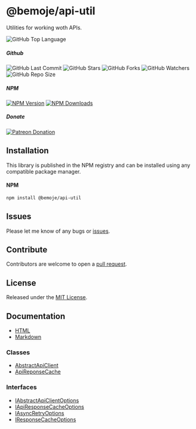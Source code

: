# @bemoje/api-util
Utilities for working woth APIs.

![GitHub Top Language](https://img.shields.io/github/languages/top/bemoje/https://github.com/bemoje/tsmono)

##### Github
![GitHub Last Commit](https://img.shields.io/github/last-commit/bemoje/https://github.com/bemoje/tsmono?color=red)
![GitHub Stars](https://img.shields.io/github/stars/bemoje/https://github.com/bemoje/tsmono)
![GitHub Forks](https://img.shields.io/github/forks/bemoje/https://github.com/bemoje/tsmono)
![GitHub Watchers](https://img.shields.io/github/watchers/bemoje/https://github.com/bemoje/tsmono)
![GitHub Repo Size](https://img.shields.io/github/repo-size/bemoje/https://github.com/bemoje/tsmono)

##### NPM
<span><a href="https://npmjs.org/@bemoje/api-util" title="View this project on NPM"><img src="https://img.shields.io/npm/v/@bemoje/api-util" alt="NPM Version" /></a></span>
<span><a href="https://npmjs.org/@bemoje/api-util" title="NPM Downloads"><img src="https://img.shields.io/npm/dt/@bemoje/api-util" alt="NPM Downloads" /></a></span>


##### Donate
<span><a href="https://www.patreon.com/user?u=40752770" title="Donate using Patreon"><img src="https://img.shields.io/badge/patreon-donate-yellow.svg" alt="Patreon Donation" /></a></span>

## Installation
This library is published in the NPM registry and can be installed using any compatible package manager.

#### NPM
```sh
npm install @bemoje/api-util
```


## Issues
Please let me know of any bugs or [issues](https://github.com/bemoje/https://github.com/bemoje/tsmono/issues).

## Contribute
Contributors are welcome to open a [pull request](https://github.com/bemoje/https://github.com/bemoje/tsmono/pulls).

## License
Released under the [MIT License](./LICENSE).

## Documentation
- [HTML](https://github.com/bemoje/tsmono/blob/main/docs/html/index.html)
- [Markdown](https://github.com/bemoje/tsmono/blob/main/docs/md/api-util/index.md)

### Classes

- [AbstractApiClient](https://github.com/bemoje/tsmono/blob/main/docs/md/api-util/classes/AbstractApiClient.md)
- [ApiReponseCache](https://github.com/bemoje/tsmono/blob/main/docs/md/api-util/classes/ApiReponseCache.md)

### Interfaces

- [IAbstractApiClientOptions](https://github.com/bemoje/tsmono/blob/main/docs/md/api-util/interfaces/IAbstractApiClientOptions.md)
- [IApiResponseCacheOptions](https://github.com/bemoje/tsmono/blob/main/docs/md/api-util/interfaces/IApiResponseCacheOptions.md)
- [IAsyncRetryOptions](https://github.com/bemoje/tsmono/blob/main/docs/md/api-util/interfaces/IAsyncRetryOptions.md)
- [IResponseCacheOptions](https://github.com/bemoje/tsmono/blob/main/docs/md/api-util/interfaces/IResponseCacheOptions.md)
